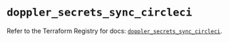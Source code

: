 # `doppler_secrets_sync_circleci`

Refer to the Terraform Registry for docs: [`doppler_secrets_sync_circleci`](https://registry.terraform.io/providers/dopplerhq/doppler/1.21.0/docs/resources/secrets_sync_circleci).

